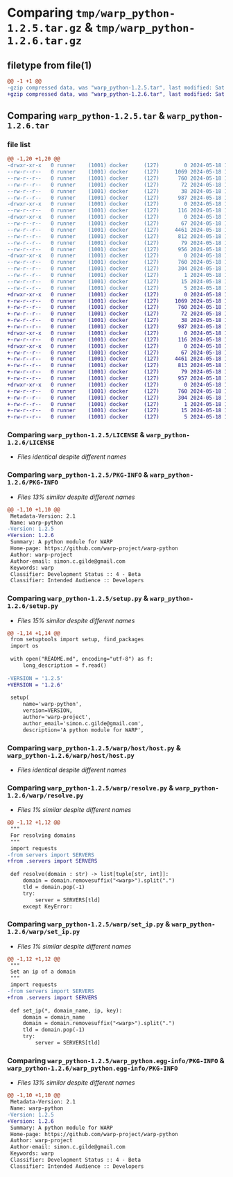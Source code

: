 # Comparing `tmp/warp_python-1.2.5.tar.gz` & `tmp/warp_python-1.2.6.tar.gz`

## filetype from file(1)

```diff
@@ -1 +1 @@
-gzip compressed data, was "warp_python-1.2.5.tar", last modified: Sat May 18 15:23:16 2024, max compression
+gzip compressed data, was "warp_python-1.2.6.tar", last modified: Sat May 18 15:25:44 2024, max compression
```

## Comparing `warp_python-1.2.5.tar` & `warp_python-1.2.6.tar`

### file list

```diff
@@ -1,20 +1,20 @@
-drwxr-xr-x   0 runner    (1001) docker     (127)        0 2024-05-18 15:23:16.214152 warp_python-1.2.5/
--rw-r--r--   0 runner    (1001) docker     (127)     1069 2024-05-18 15:23:12.000000 warp_python-1.2.5/LICENSE
--rw-r--r--   0 runner    (1001) docker     (127)      760 2024-05-18 15:23:16.214152 warp_python-1.2.5/PKG-INFO
--rw-r--r--   0 runner    (1001) docker     (127)       72 2024-05-18 15:23:12.000000 warp_python-1.2.5/README.md
--rw-r--r--   0 runner    (1001) docker     (127)       38 2024-05-18 15:23:16.214152 warp_python-1.2.5/setup.cfg
--rw-r--r--   0 runner    (1001) docker     (127)      987 2024-05-18 15:23:12.000000 warp_python-1.2.5/setup.py
-drwxr-xr-x   0 runner    (1001) docker     (127)        0 2024-05-18 15:23:16.214152 warp_python-1.2.5/warp/
--rw-r--r--   0 runner    (1001) docker     (127)      116 2024-05-18 15:23:12.000000 warp_python-1.2.5/warp/__init__.py
-drwxr-xr-x   0 runner    (1001) docker     (127)        0 2024-05-18 15:23:16.214152 warp_python-1.2.5/warp/host/
--rw-r--r--   0 runner    (1001) docker     (127)       67 2024-05-18 15:23:12.000000 warp_python-1.2.5/warp/host/__init__.py
--rw-r--r--   0 runner    (1001) docker     (127)     4461 2024-05-18 15:23:12.000000 warp_python-1.2.5/warp/host/host.py
--rw-r--r--   0 runner    (1001) docker     (127)      812 2024-05-18 15:23:12.000000 warp_python-1.2.5/warp/resolve.py
--rw-r--r--   0 runner    (1001) docker     (127)       79 2024-05-18 15:23:12.000000 warp_python-1.2.5/warp/servers.py
--rw-r--r--   0 runner    (1001) docker     (127)      956 2024-05-18 15:23:12.000000 warp_python-1.2.5/warp/set_ip.py
-drwxr-xr-x   0 runner    (1001) docker     (127)        0 2024-05-18 15:23:16.214152 warp_python-1.2.5/warp_python.egg-info/
--rw-r--r--   0 runner    (1001) docker     (127)      760 2024-05-18 15:23:16.000000 warp_python-1.2.5/warp_python.egg-info/PKG-INFO
--rw-r--r--   0 runner    (1001) docker     (127)      304 2024-05-18 15:23:16.000000 warp_python-1.2.5/warp_python.egg-info/SOURCES.txt
--rw-r--r--   0 runner    (1001) docker     (127)        1 2024-05-18 15:23:16.000000 warp_python-1.2.5/warp_python.egg-info/dependency_links.txt
--rw-r--r--   0 runner    (1001) docker     (127)       15 2024-05-18 15:23:16.000000 warp_python-1.2.5/warp_python.egg-info/requires.txt
--rw-r--r--   0 runner    (1001) docker     (127)        5 2024-05-18 15:23:16.000000 warp_python-1.2.5/warp_python.egg-info/top_level.txt
+drwxr-xr-x   0 runner    (1001) docker     (127)        0 2024-05-18 15:25:44.187384 warp_python-1.2.6/
+-rw-r--r--   0 runner    (1001) docker     (127)     1069 2024-05-18 15:25:40.000000 warp_python-1.2.6/LICENSE
+-rw-r--r--   0 runner    (1001) docker     (127)      760 2024-05-18 15:25:44.187384 warp_python-1.2.6/PKG-INFO
+-rw-r--r--   0 runner    (1001) docker     (127)       72 2024-05-18 15:25:40.000000 warp_python-1.2.6/README.md
+-rw-r--r--   0 runner    (1001) docker     (127)       38 2024-05-18 15:25:44.187384 warp_python-1.2.6/setup.cfg
+-rw-r--r--   0 runner    (1001) docker     (127)      987 2024-05-18 15:25:40.000000 warp_python-1.2.6/setup.py
+drwxr-xr-x   0 runner    (1001) docker     (127)        0 2024-05-18 15:25:44.183384 warp_python-1.2.6/warp/
+-rw-r--r--   0 runner    (1001) docker     (127)      116 2024-05-18 15:25:40.000000 warp_python-1.2.6/warp/__init__.py
+drwxr-xr-x   0 runner    (1001) docker     (127)        0 2024-05-18 15:25:44.187384 warp_python-1.2.6/warp/host/
+-rw-r--r--   0 runner    (1001) docker     (127)       67 2024-05-18 15:25:40.000000 warp_python-1.2.6/warp/host/__init__.py
+-rw-r--r--   0 runner    (1001) docker     (127)     4461 2024-05-18 15:25:40.000000 warp_python-1.2.6/warp/host/host.py
+-rw-r--r--   0 runner    (1001) docker     (127)      813 2024-05-18 15:25:40.000000 warp_python-1.2.6/warp/resolve.py
+-rw-r--r--   0 runner    (1001) docker     (127)       79 2024-05-18 15:25:40.000000 warp_python-1.2.6/warp/servers.py
+-rw-r--r--   0 runner    (1001) docker     (127)      957 2024-05-18 15:25:40.000000 warp_python-1.2.6/warp/set_ip.py
+drwxr-xr-x   0 runner    (1001) docker     (127)        0 2024-05-18 15:25:44.187384 warp_python-1.2.6/warp_python.egg-info/
+-rw-r--r--   0 runner    (1001) docker     (127)      760 2024-05-18 15:25:44.000000 warp_python-1.2.6/warp_python.egg-info/PKG-INFO
+-rw-r--r--   0 runner    (1001) docker     (127)      304 2024-05-18 15:25:44.000000 warp_python-1.2.6/warp_python.egg-info/SOURCES.txt
+-rw-r--r--   0 runner    (1001) docker     (127)        1 2024-05-18 15:25:44.000000 warp_python-1.2.6/warp_python.egg-info/dependency_links.txt
+-rw-r--r--   0 runner    (1001) docker     (127)       15 2024-05-18 15:25:44.000000 warp_python-1.2.6/warp_python.egg-info/requires.txt
+-rw-r--r--   0 runner    (1001) docker     (127)        5 2024-05-18 15:25:44.000000 warp_python-1.2.6/warp_python.egg-info/top_level.txt
```

### Comparing `warp_python-1.2.5/LICENSE` & `warp_python-1.2.6/LICENSE`

 * *Files identical despite different names*

### Comparing `warp_python-1.2.5/PKG-INFO` & `warp_python-1.2.6/PKG-INFO`

 * *Files 13% similar despite different names*

```diff
@@ -1,10 +1,10 @@
 Metadata-Version: 2.1
 Name: warp-python
-Version: 1.2.5
+Version: 1.2.6
 Summary: A python module for WARP
 Home-page: https://github.com/warp-project/warp-python
 Author: warp-project
 Author-email: simon.c.gilde@gmail.com
 Keywords: warp
 Classifier: Development Status :: 4 - Beta
 Classifier: Intended Audience :: Developers
```

### Comparing `warp_python-1.2.5/setup.py` & `warp_python-1.2.6/setup.py`

 * *Files 15% similar despite different names*

```diff
@@ -1,14 +1,14 @@
 from setuptools import setup, find_packages
 import os
 
 with open("README.md", encoding="utf-8") as f:
     long_description = f.read()
     
-VERSION = '1.2.5'
+VERSION = '1.2.6'
 
 setup(
     name='warp-python',
     version=VERSION,
     author='warp-project',
     author_email='simon.c.gilde@gmail.com',
     description='A python module for WARP',
```

### Comparing `warp_python-1.2.5/warp/host/host.py` & `warp_python-1.2.6/warp/host/host.py`

 * *Files identical despite different names*

### Comparing `warp_python-1.2.5/warp/resolve.py` & `warp_python-1.2.6/warp/resolve.py`

 * *Files 1% similar despite different names*

```diff
@@ -1,12 +1,12 @@
 """
 For resolving domains
 """
 import requests
-from servers import SERVERS
+from .servers import SERVERS
 
 def resolve(domain : str) -> list[tuple[str, int]]:
     domain = domain.removesuffix("<warp>").split(".")
     tld = domain.pop(-1)
     try:
         server = SERVERS[tld]
     except KeyError:
```

### Comparing `warp_python-1.2.5/warp/set_ip.py` & `warp_python-1.2.6/warp/set_ip.py`

 * *Files 1% similar despite different names*

```diff
@@ -1,12 +1,12 @@
 """
 Set an ip of a domain
 """
 import requests
-from servers import SERVERS
+from .servers import SERVERS
 
 def set_ip(*, domain_name, ip, key):
     domain = domain_name
     domain = domain.removesuffix("<warp>").split(".")
     tld = domain.pop(-1)
     try:
         server = SERVERS[tld]
```

### Comparing `warp_python-1.2.5/warp_python.egg-info/PKG-INFO` & `warp_python-1.2.6/warp_python.egg-info/PKG-INFO`

 * *Files 13% similar despite different names*

```diff
@@ -1,10 +1,10 @@
 Metadata-Version: 2.1
 Name: warp-python
-Version: 1.2.5
+Version: 1.2.6
 Summary: A python module for WARP
 Home-page: https://github.com/warp-project/warp-python
 Author: warp-project
 Author-email: simon.c.gilde@gmail.com
 Keywords: warp
 Classifier: Development Status :: 4 - Beta
 Classifier: Intended Audience :: Developers
```

